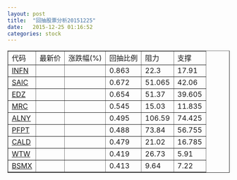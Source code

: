 ```yaml
---
layout: post
title:  "回抽股票分析20151225"
date:   2015-12-25 01:16:52
categories: stock
---
```

<script type="text/javascript">
var stockList = []
stockList.push('gb_infn');
stockList.push('gb_saic');
stockList.push('gb_edz');
stockList.push('gb_mrc');
stockList.push('gb_alny');
stockList.push('gb_pfpt');
stockList.push('gb_cald');
stockList.push('gb_wtw');
stockList.push('gb_bsmx');
</script>
<table border="1">
 <tr>
 <td>代码</td>
 <td>最新价</td>
 <td>涨跌幅(%)</td>
 <td>回抽比例</td>
 <td>阻力</td>
 <td>支撑</td>
</tr>
  <tr id="infn">
  <td><a href="http://stock.finance.sina.com.cn/usstock/quotes/INFN.html" target="_blank">INFN</a></td><td></td><td></td><td>0.863</td><td>22.3</td><td>17.91</td></tr>
  <tr id="saic">
  <td><a href="http://stock.finance.sina.com.cn/usstock/quotes/SAIC.html" target="_blank">SAIC</a></td><td></td><td></td><td>0.672</td><td>51.065</td><td>42.06</td></tr>
  <tr id="edz">
  <td><a href="http://stock.finance.sina.com.cn/usstock/quotes/EDZ.html" target="_blank">EDZ</a></td><td></td><td></td><td>0.654</td><td>51.37</td><td>39.605</td></tr>
  <tr id="mrc">
  <td><a href="http://stock.finance.sina.com.cn/usstock/quotes/MRC.html" target="_blank">MRC</a></td><td></td><td></td><td>0.545</td><td>15.03</td><td>11.835</td></tr>
  <tr id="alny">
  <td><a href="http://stock.finance.sina.com.cn/usstock/quotes/ALNY.html" target="_blank">ALNY</a></td><td></td><td></td><td>0.495</td><td>106.59</td><td>74.425</td></tr>
  <tr id="pfpt">
  <td><a href="http://stock.finance.sina.com.cn/usstock/quotes/PFPT.html" target="_blank">PFPT</a></td><td></td><td></td><td>0.488</td><td>73.84</td><td>56.755</td></tr>
  <tr id="cald">
  <td><a href="http://stock.finance.sina.com.cn/usstock/quotes/CALD.html" target="_blank">CALD</a></td><td></td><td></td><td>0.479</td><td>21.02</td><td>16.785</td></tr>
  <tr id="wtw">
  <td><a href="http://stock.finance.sina.com.cn/usstock/quotes/WTW.html" target="_blank">WTW</a></td><td></td><td></td><td>0.419</td><td>26.73</td><td>5.91</td></tr>
  <tr id="bsmx">
  <td><a href="http://stock.finance.sina.com.cn/usstock/quotes/BSMX.html" target="_blank">BSMX</a></td><td></td><td></td><td>0.413</td><td>9.64</td><td>7.22</td></tr>
</table>
